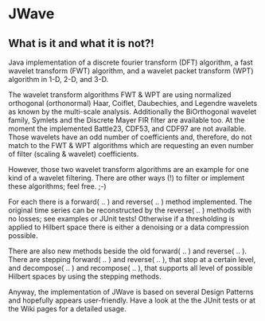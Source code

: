 # JWave
## What is it and what it is not?!
Java implementation of a discrete fourier transform (DFT) algorithm, a fast
wavelet transform (FWT) algorithm, and a wavelet packet transform (WPT)
algorithm in 1-D, 2-D, and 3-D.

The wavelet transform algorithms FWT & WPT are
using normalized orthogonal (orthonormal) Haar, Coiflet, Daubechies, and
Legendre wavelets as known by the multi-scale analysis. Additionally the
BiOrthogonal wavelet family, Symlets and the Discrete Mayer FIR filter are
available too. At the moment the implemented Battle23, CDF53, and CDF97 are not
available. Those wavelets have an odd number of coefficients and, therefore, do
not match to the FWT & WPT algorithms which are requesting an even number of
filter (scaling & wavelet) coefficients.

However, those two wavelet transform algorithms are an example for one kind of
a wavelet filtering. There are other ways (!) to filter or implement these
algorithms; feel free. ;-) 

For each there is a forward( .. ) and reverse( .. ) method implemented. The
original time series can be reconstructed by the reverse( .. ) methods with
no losses; see examples or JUnit tests! Otherwise if a thresholding is applied
to Hilbert space there is either a denoising or a data compression possible.

There are also new methods beside the old forward( .. ) and reverse( .. ).
There are stepping forward( .. ) and reverse( .. ), that stop at a certain
level, and decompose( .. ) and recompose( .. ), that supports all level of
possible Hilbert spaces by using the stepping methods.

Anyway, the implementation of JWave is based on several Design Patterns and hopefully
appears user-friendly. Have a look at the the JUnit tests or at the Wiki pages
for a detailed usage.
